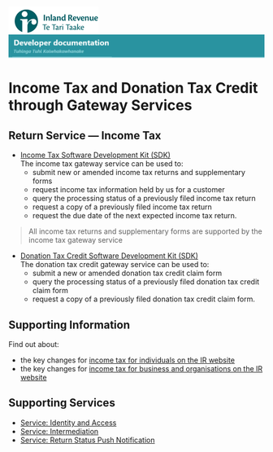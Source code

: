 ![IRD logo](../Images/IRlogo.gif)
![Software Dev](../Images/SoftwareDev.png)

# Income Tax and Donation Tax Credit through Gateway Services

## Return Service ― Income Tax	
* [Income Tax Software Development Kit (SDK)](IncomeTax.md)  
The income tax gateway service can be used to:
	*	submit new or amended income tax returns and supplementary forms
	*	request income tax information held by us for a customer
	*	query the processing status of a previously filed income tax return
	*	request a copy of a previously filed income tax return
	*	request the due date of the next expected income tax return.
	
> All income tax returns and supplementary forms are supported by the income tax gateway service


* [Donation Tax Credit Software Development Kit (SDK)](DonationTaxCredit.md)  
The donation tax credit gateway service can be used to:
	*	submit a new or amended donation tax credit claim form
	*	query the processing status of a previously filed donation tax credit claim form
	*	request a copy of a previously filed donation tax credit claim form.

## Supporting Information
Find out about:
*	the key changes for [income tax for individuals on the IR website](https://www.ird.govt.nz/income-tax-for-individuals)
*	the key changes for [income tax for business and organisations on the IR website](https://www.ird.govt.nz/income-tax-for-business)


## Supporting Services

* [Service: Identity and Access]() 
* [Service: Intermediation](https://github.com/InlandRevenue/Gateway_Services-Access/tree/master/Service%20-%20Intermediation)
* [Service: Return Status Push Notification](../Servic%20-%20Push%20Notification)

